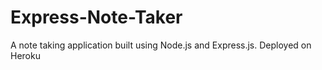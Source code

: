 # Express-Note-Taker
A note taking application built using Node.js and Express.js. Deployed on Heroku
